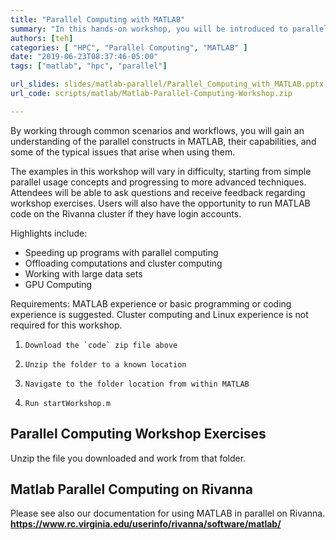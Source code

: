 ```yaml
---
title: "Parallel Computing with MATLAB"
summary: "In this hands-on workshop, you will be introduced to parallel and distributed computing in MATLAB&trade; for speeding up your application and offloading work."
authors: [teh]
categories: [ "HPC", "Parallel Computing", "MATLAB" ]
date: "2019-06-23T08:37:46-05:00"
tags: ["matlab", "hpc", "parallel"]

url_slides: slides/matlab-parallel/Parallel_Computing_with_MATLAB.pptx 
url_code: scripts/matlab/Matlab-Parallel-Computing-Workshop.zip

---
```

By working through common scenarios and workflows, you will gain an understanding of the parallel constructs in MATLAB, their capabilities, and some of the typical issues that arise when using them.

The examples in this workshop will vary in difficulty, starting from simple parallel usage concepts and progressing to more advanced techniques.  Attendees will be able to ask questions and receive feedback regarding workshop exercises.  Users will also have the opportunity to run MATLAB code on the Rivanna cluster if they have login accounts.

Highlights include:

 - Speeding up programs with parallel computing
 - Offloading computations and cluster computing
 - Working with large data sets
 - GPU Computing

Requirements:
MATLAB experience or basic programming or coding experience is suggested.  Cluster computing and Linux experience is not required for this workshop.

 1.     Download the `code` zip file above
 2.     Unzip the folder to a known location
 3.     Navigate to the folder location from within MATLAB
 4.     Run startWorkshop.m

## Parallel Computing Workshop Exercises
Unzip the file you downloaded and work from that folder.

## Matlab Parallel Computing on Rivanna

Please see also our documentation for using MATLAB in parallel on Rivanna.
 **<a href="https://www.rc.virginia.edu/userinfo/rivanna/software/matlab/" target="_blank">https://www.rc.virginia.edu/userinfo/rivanna/software/matlab/</a>**
